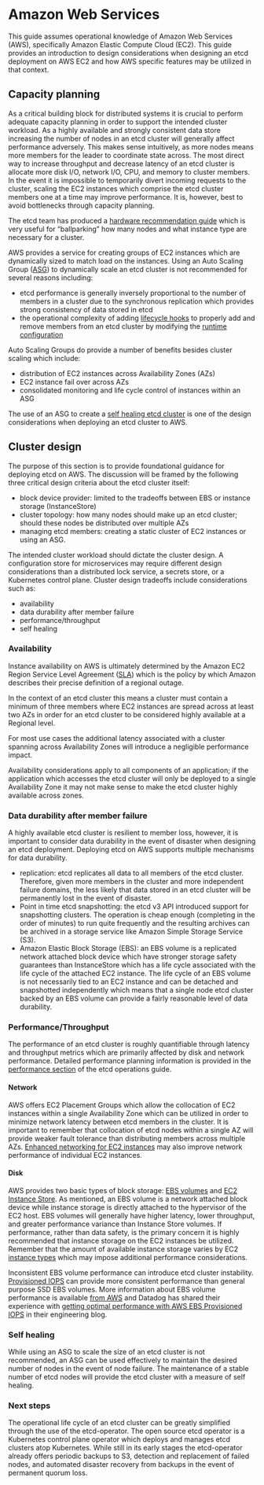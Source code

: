 # Amazon Web Services

This guide assumes operational knowledge of Amazon Web Services (AWS), specifically Amazon Elastic Compute Cloud (EC2). This guide provides an introduction to design considerations when designing an etcd deployment on AWS EC2 and how AWS specific features may be utilized in that context.

## Capacity planning

As a critical building block for distributed systems it is crucial to perform adequate capacity planning in order to support the intended cluster workload. As a highly available and strongly consistent data store increasing the number of nodes in an etcd cluster will generally affect performance adversely. This makes sense intuitively, as more nodes means more members for the leader to coordinate state across. The most direct way to increase throughput and decrease latency of an etcd cluster is allocate more disk I/O, network I/O, CPU, and memory to cluster members. In the event it is impossible to temporarily divert incoming requests to the cluster, scaling the EC2 instances which comprise the etcd cluster members one at a time may improve performance. It is, however, best to avoid bottlenecks through capacity planning.

The etcd team has produced a [hardware recommendation guide](../op-guide/hardware.md) which is very useful for “ballparking” how many nodes and what instance type are necessary for a cluster.

AWS provides a service for creating groups of EC2 instances which are dynamically sized to match load on the instances. Using an Auto Scaling Group ([ASG](http://docs.aws.amazon.com/autoscaling/latest/userguide/AutoScalingGroup.html)) to dynamically scale an etcd cluster is not recommended for several reasons including:

* etcd performance is generally inversely proportional to the number of members in a cluster due to the synchronous replication which provides strong consistency of data stored in etcd
* the operational complexity of adding [lifecycle hooks](http://docs.aws.amazon.com/autoscaling/latest/userguide/lifecycle-hooks.html) to properly add and remove members from an etcd cluster by modifying the [runtime configuration](../op-guide/runtime-configuration.md)

Auto Scaling Groups do provide a number of benefits besides cluster scaling which include:

* distribution of EC2 instances across Availability Zones (AZs)
* EC2 instance fail over across AZs
* consolidated monitoring and life cycle control of instances within an ASG

The use of an ASG to create a [self healing etcd cluster](#self-healing) is one of the design considerations when deploying an etcd cluster to AWS.

## Cluster design

The purpose of this section is to provide foundational guidance for deploying etcd on AWS. The discussion will be framed by the following three critical design criteria about the etcd cluster itself:

* block device provider: limited to the tradeoffs between EBS or instance storage (InstanceStore)
* cluster topology: how many nodes should make up an etcd cluster; should these nodes be distributed over multiple AZs
* managing etcd members: creating a static cluster of EC2 instances or using an ASG.

The intended cluster workload should dictate the cluster design. A configuration store for microservices may require different design considerations than a distributed lock service, a secrets store, or a Kubernetes control plane. Cluster design tradeoffs include considerations such as:

* availability
* data durability after member failure
* performance/throughput
* self healing

### Availability

Instance availability on AWS is ultimately determined by the Amazon EC2 Region Service Level Agreement ([SLA](https://aws.amazon.com/ec2/sla/)) which is the policy by which Amazon describes their precise definition of a regional outage.

In the context of an etcd cluster this means a cluster must contain a minimum of three members where EC2 instances are spread across at least two AZs in order for an etcd cluster to be considered highly available at a Regional level.

For most use cases the additional latency associated with a cluster spanning across Availability Zones will introduce a negligible performance impact.

Availability considerations apply to all components of an application; if the application which accesses the etcd cluster will only be deployed to a single Availability Zone it may not make sense to make the etcd cluster highly available across zones.

### Data durability after member failure

A highly available etcd cluster is resilient to member loss, however, it is important to consider data durability in the event of disaster when designing an etcd deployment. Deploying etcd on AWS supports multiple mechanisms for data durability.

* replication: etcd replicates all data to all members of the etcd cluster. Therefore, given more members in the cluster and more independent failure domains, the less likely that data stored in an etcd cluster will be permanently lost in the event of disaster.
* Point in time etcd snapshotting: the etcd v3 API introduced support for snapshotting clusters. The operation is cheap enough (completing in the order of minutes) to run quite frequently and the resulting archives can be archived in a storage service like Amazon Simple Storage Service (S3).
* Amazon Elastic Block Storage (EBS): an EBS volume is a replicated network attached block device which have stronger storage safety guarantees than InstanceStore which has a life cycle associated with the life cycle of the attached EC2 instance. The life cycle of an EBS volume is not necessarily tied to an EC2 instance and can be detached and snapshotted independently which means that a single node etcd cluster backed by an EBS volume can provide a fairly reasonable level of data durability.

### Performance/Throughput

The performance of an etcd cluster is roughly quantifiable through latency and throughput metrics which are primarily affected by disk and network performance. Detailed performance planning information is provided in the [performance section](../op-guide/performance.md) of the etcd operations guide.

#### Network

AWS offers EC2 Placement Groups which allow the collocation of EC2 instances within a single Availability Zone which can be utilized in order to minimize network latency between etcd members in the cluster. It is important to remember that collocation of etcd nodes within a single AZ will provide weaker fault tolerance than distributing members across multiple AZs. [Enhanced networking for EC2 instances](http://docs.aws.amazon.com/AWSEC2/latest/UserGuide/enhanced-networking.html) may also improve network performance of individual EC2 instances.

#### Disk

AWS provides two basic types of block storage: [EBS volumes](https://aws.amazon.com/ebs/) and [EC2 Instance Store](http://docs.aws.amazon.com/AWSEC2/latest/UserGuide/InstanceStorage.html). As mentioned, an EBS volume is a network attached block device while instance storage is directly attached to the hypervisor of the EC2 host. EBS volumes will generally have higher latency, lower throughput, and greater performance variance than Instance Store volumes. If performance, rather than data safety, is the primary concern it is highly recommended that instance storage on the EC2 instances be utilized. Remember that the amount of available instance storage varies by EC2 [instance types](https://aws.amazon.com/ec2/instance-types/) which may impose additional performance considerations.

Inconsistent EBS volume performance can introduce etcd cluster instability. [Provisioned IOPS](http://docs.aws.amazon.com/AWSEC2/latest/UserGuide/EBSVolumeTypes.html#EBSVolumeTypes_piops) can provide more consistent performance than general purpose SSD EBS volumes. More information about EBS volume performance is available [from AWS](https://aws.amazon.com/ebs/details/) and Datadog has shared their experience with [getting optimal performance with AWS EBS Provisioned IOPS](https://www.datadoghq.com/blog/aws-ebs-provisioned-iops-getting-optimal-performance/) in their engineering blog.

### Self healing

While using an ASG to scale the size of an etcd cluster is not recommended, an ASG can be used effectively to maintain the desired number of nodes in the event of node failure. The maintenance of a stable number of etcd nodes will provide the etcd cluster with a measure of self healing.

### Next steps

The operational life cycle of an etcd cluster can be greatly simplified through the use of the etcd-operator. The open source etcd operator is a Kubernetes control plane operator which deploys and manages etcd clusters atop Kubernetes. While still in its early stages the etcd-operator already offers periodic backups to S3, detection and replacement of failed nodes, and automated disaster recovery from backups in the event of permanent quorum loss.

